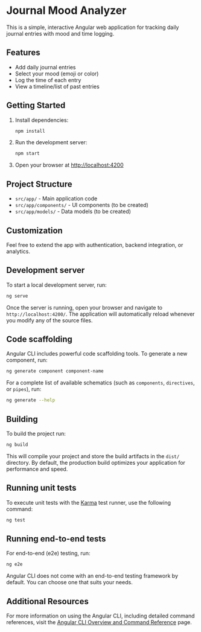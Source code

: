 # Journal Mood Analyzer

This is a simple, interactive Angular web application for tracking daily journal entries with mood and time logging.

## Features
- Add daily journal entries
- Select your mood (emoji or color)
- Log the time of each entry
- View a timeline/list of past entries

## Getting Started

1. Install dependencies:
   ```sh
   npm install
   ```
2. Run the development server:
   ```sh
   npm start
   ```
3. Open your browser at [http://localhost:4200](http://localhost:4200)

## Project Structure
- `src/app/` - Main application code
- `src/app/components/` - UI components (to be created)
- `src/app/models/` - Data models (to be created)

## Customization
Feel free to extend the app with authentication, backend integration, or analytics.

## Development server

To start a local development server, run:

```bash
ng serve
```

Once the server is running, open your browser and navigate to `http://localhost:4200/`. The application will automatically reload whenever you modify any of the source files.

## Code scaffolding

Angular CLI includes powerful code scaffolding tools. To generate a new component, run:

```bash
ng generate component component-name
```

For a complete list of available schematics (such as `components`, `directives`, or `pipes`), run:

```bash
ng generate --help
```

## Building

To build the project run:

```bash
ng build
```

This will compile your project and store the build artifacts in the `dist/` directory. By default, the production build optimizes your application for performance and speed.

## Running unit tests

To execute unit tests with the [Karma](https://karma-runner.github.io) test runner, use the following command:

```bash
ng test
```

## Running end-to-end tests

For end-to-end (e2e) testing, run:

```bash
ng e2e
```

Angular CLI does not come with an end-to-end testing framework by default. You can choose one that suits your needs.

## Additional Resources

For more information on using the Angular CLI, including detailed command references, visit the [Angular CLI Overview and Command Reference](https://angular.dev/tools/cli) page.
